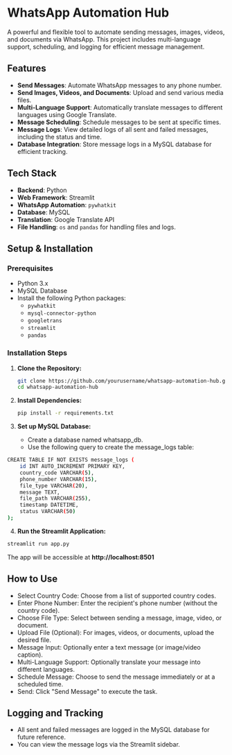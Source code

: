 # WhatsApp Automation Hub

A powerful and flexible tool to automate sending messages, images, videos, and documents via WhatsApp. This project includes multi-language support, scheduling, and logging for efficient message management.

## Features
- **Send Messages**: Automate WhatsApp messages to any phone number.
- **Send Images, Videos, and Documents**: Upload and send various media files.
- **Multi-Language Support**: Automatically translate messages to different languages using Google Translate.
- **Message Scheduling**: Schedule messages to be sent at specific times.
- **Message Logs**: View detailed logs of all sent and failed messages, including the status and time.
- **Database Integration**: Store message logs in a MySQL database for efficient tracking.

## Tech Stack
- **Backend**: Python
- **Web Framework**: Streamlit
- **WhatsApp Automation**: `pywhatkit`
- **Database**: MySQL
- **Translation**: Google Translate API
- **File Handling**: `os` and `pandas` for handling files and logs.

## Setup & Installation

### Prerequisites
- Python 3.x
- MySQL Database
- Install the following Python packages:
  - `pywhatkit`
  - `mysql-connector-python`
  - `googletrans`
  - `streamlit`
  - `pandas`

### Installation Steps

1. **Clone the Repository:**

   ```bash
   git clone https://github.com/yourusername/whatsapp-automation-hub.git
   cd whatsapp-automation-hub
   ```

2. **Install Dependencies:**

   ```bash
   pip install -r requirements.txt
   ```

3. **Set up MySQL Database:**

   - Create a database named whatsapp_db.
   - Use the following query to create the message_logs table:
```bash
CREATE TABLE IF NOT EXISTS message_logs (
    id INT AUTO_INCREMENT PRIMARY KEY,
    country_code VARCHAR(5),
    phone_number VARCHAR(15),
    file_type VARCHAR(20),
    message TEXT,
    file_path VARCHAR(255),
    timestamp DATETIME,
    status VARCHAR(50)
);
```

4. **Run the Streamlit Application:**

```bash
streamlit run app.py
```

The app will be accessible at **http://localhost:8501**

## **How to Use**
- Select Country Code: Choose from a list of supported country codes.
- Enter Phone Number: Enter the recipient's phone number (without the country code).
- Choose File Type: Select between sending a message, image, video, or document.
- Upload File (Optional): For images, videos, or documents, upload the desired file.
- Message Input: Optionally enter a text message (or image/video caption).
- Multi-Language Support: Optionally translate your message into different languages.
- Schedule Message: Choose to send the message immediately or at a scheduled time.
- Send: Click "Send Message" to execute the task.

## **Logging and Tracking**
- All sent and failed messages are logged in the MySQL database for future reference.
- You can view the message logs via the Streamlit sidebar.
